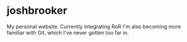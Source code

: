# joshbrooker
My personal website.  Currently integrating RoR
I'm also becoming more familiar with Git, which I've never gotten too far in.
